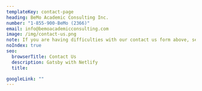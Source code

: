 ```yaml
---
templateKey: contact-page
heading: BeMo Academic Consulting Inc.
number: "1-855-900-BeMo (2366)"
email: info@bemoacademicconsulting.com
image: /img/contact-us.png
note: If you are having difficulties with our contact us form above, send us an email to info@bemoacademicconsulting.com (copy & paste the email address)
noIndex: true
seo:
  browserTitle: Contact Us
  description: Gatsby with Netlify
  title:

googleLink: ""
---
```

